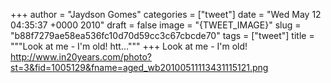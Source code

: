 
+++
author = "Jaydson Gomes"
categories = ["tweet"]
date = "Wed May 12 04:35:37 +0000 2010"
draft = false
image = "{TWEET_IMAGE}"
slug = "b88f7279ae58ea536fc10d70d59cc3c67cbcde70"
tags = ["tweet"]
title = """Look at me - I'm old! htt..."""
+++
Look at me - I'm old! http://www.in20years.com/photo?st=3&fid=1005129&fname=aged_wb20100511113431115121.png

